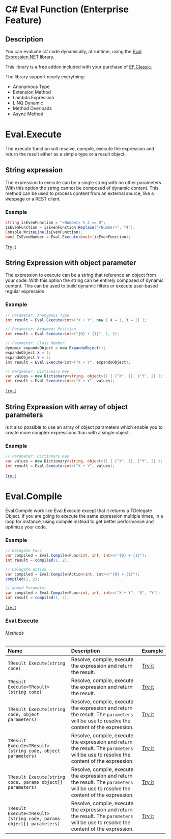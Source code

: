 # C# Eval Function (Enterprise Feature)

## Description
You can evaluate c# code dynamically, at runtime, using the [Eval Expression.NET](http://eval-expression.net/) library.

This library is a free addon included with your purchase of [EF Classic](https://entityframework-classic.net/pricing).

The library support nearly everything:
- Anonymous Type
- Extension Method
- Lambda Expression
- LINQ Dynamic
- Method Overloads
- Async Method

# Eval.Execute

The execute function will resolve, compile, execute the expression and return the result either as a simple type or a result object.

## String expression
The expression to execute can be a single string with no other parameters. With this option the string cannot be composed of dynamic content. This method can be used to process content from an external source, like a webpage or a REST client.

### Example
```csharp
string isEvenFunction = "<Number> % 2 == 0";
isEvenFunction = isEvenFunction.Replace("<Number>", "4");
Console.WriteLine(isEvenFunction);
bool IsEvenNumber = Eval.Execute<bool>(isEvenFunction);
```
[Try it](https://dotnetfiddle.net/8z8spq)

## String Expression with object parameter
The expression to execute can be a string that reference an object from your code. With this option the string can be entirely composed of dynamic content. This can be used to build dynamic filters or execute user-based regular expression.

### Example

```csharp
// Parameter: Anonymous Type
int result = Eval.Execute<int>("X + Y", new { X = 1, Y = 2} );

// Parameter: Argument Position
int result = Eval.Execute<int>("{0} + {1}", 1, 2);

// Parameter: Class Member
dynamic expandoObject = new ExpandoObject();
expandoObject.X = 1;
expandoObject.Y = 2;
int result = Eval.Execute<int>("X + Y", expandoObject);

// Parameter: Dictionary Key
var values = new Dictionary<string, object>() { {"X", 1}, {"Y", 2} };
int result = Eval.Execute<int>("X + Y", values);
```

[Try it](https://dotnetfiddle.net/W9TwcP)

## String Expression with array of object parameters
Is it also possible to use an array of object parameters which enable you to create more complex expressions than with a single object.
### Example

```csharp
// Parameter: Dictionary Key
var values = new Dictionary<string, object>() { {"X", 1}, {"Y", 2} };
int result = Eval.Execute<int>("X + Y", values);
```

[Try it]()

# Eval.Compile
Eval.Compile work like Eval.Execute except that it returns a TDelegate Object.
If you are going to execute the same expression multiple times, in a loop for instance, using compile instead to get better performance and optimize your code.

### Example
```csharp
// Delegate Func
var compiled = Eval.Compile<Func<int, int, int>>("{0} + {1}");
int result = compiled(1, 2);

// Delegate Action
var compiled = Eval.Compile<Action<int, int>>("{0} + {1}");
compiled(1, 2);

// Named Parameter
var compiled = Eval.Compile<Func<int, int, int>>("X + Y", "X", "Y");
int result = compiled(1, 2);
```

[Try it](https://dotnetfiddle.net/MBHlX8)


### Eval.Execute

###### Methods

| Name | Description | Example |
| :--- | :---------- | :------ |
| `TResult Execute(string code)` | Resolve, compile, execute the expression and return the result. | [Try it](https://dotnetfiddle.net/lqfF8b) |
| `TResult Execute<TResult>(string code)` | Resolve, compile, execute the expression and return the result. | [Try it](https://dotnetfiddle.net/lqfF8b) |
| `TResult Execute(string code, object parameters)` | Resolve, compile, execute the expression and return the result. The `parameters` will be use to resolve the content of the expression. | [Try it](https://dotnetfiddle.net/lqfF8b) |
| `TResult Execute<TResult>(string code, object parameters)` | Resolve, compile, execute the expression and return the result. The `parameters` will be use to resolve the content of the expression.| [Try it](https://dotnetfiddle.net/lqfF8b) |
| `TResult Execute(string code, params object[] parameters)` | Resolve, compile, execute the expression and return the result. The `parameters` will be use to resolve the content of the expression.| [Try it](https://dotnetfiddle.net/lqfF8b) |
| `TResult Execute<TResult>(string code, params object[] parameters)` | Resolve, compile, execute the expression and return the result. The `parameters` will be use to resolve the content of the expression. | [Try it](https://dotnetfiddle.net/lqfF8b) |






